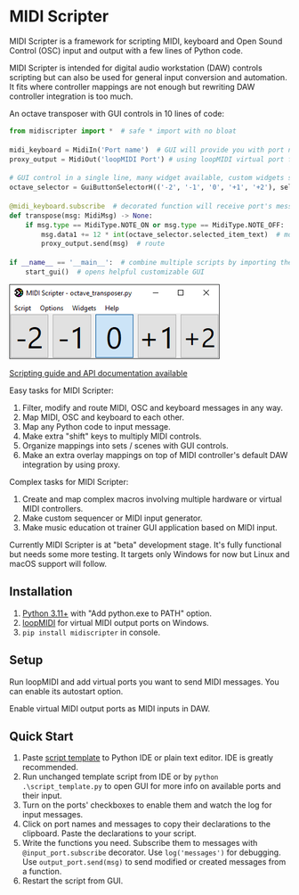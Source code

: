 # MIDI Scripter

MIDI Scripter is a framework for scripting MIDI, keyboard and Open Sound Control (OSC) input and output with a few lines of Python code.

MIDI Scripter is intended for digital audio workstation (DAW) controls scripting but can also be used for general input conversion and automation. It fits where controller mappings are not enough but rewriting DAW controller integration is too much. 

An octave transposer with GUI controls in 10 lines of code:

``` python
from midiscripter import *  # safe * import with no bloat

midi_keyboard = MidiIn('Port name')  # GUI will provide you with port names
proxy_output = MidiOut('loopMIDI Port') # using loopMIDI virtual port for output

# GUI control in a single line, many widget available, custom widgets supported
octave_selector = GuiButtonSelectorH(('-2', '-1', '0', '+1', '+2'), select='0')

@midi_keyboard.subscribe  # decorated function will receive port's messages
def transpose(msg: MidiMsg) -> None:
	if msg.type == MidiType.NOTE_ON or msg.type == MidiType.NOTE_OFF:  # filter
		msg.data1 += 12 * int(octave_selector.selected_item_text)  # modify
		proxy_output.send(msg)  # route

if __name__ == '__main__':  # combine multiple scripts by importing them
	start_gui()  # opens helpful customizable GUI
```

![Screenshot](https://github.com/Maboroshy/midi-scripter/blob/master/examples/octave_transposer/screenshot.png?raw=true)

[Scripting guide and API documentation available](https://maboroshy.github.io/midi-scripter)

Easy tasks for MIDI Scripter:  
1. Filter, modify and route MIDI, OSC and keyboard messages in any way.  
2. Map MIDI, OSC and keyboard to each other.  
3. Map any Python code to input message.  
4. Make extra "shift" keys to multiply MIDI controls.  
5. Organize mappings into sets / scenes with GUI controls.  
6. Make an extra overlay mappings on top of MIDI controller's default DAW integration by using proxy.  

Complex tasks for MIDI Scripter:
1. Create and map complex macros involving multiple hardware or virtual MIDI controllers.
2. Make custom sequencer or MIDI input generator.
3. Make music education ot trainer GUI application based on MIDI input.

Currently MIDI Scripter is at "beta" development stage. It's fully functional but needs some more testing. It targets only Windows for now but Linux and macOS support will follow.

## Installation
1. [Python 3.11+](https://www.python.org/downloads/) with "Add python.exe to PATH" option.
2. [loopMIDI](https://www.tobias-erichsen.de/software/loopmidi.html) for virtual MIDI output ports on Windows.
3. `pip install midiscripter` in console.

## Setup
Run loopMIDI and add virtual ports you want to send MIDI messages. You can enable its autostart option.

Enable virtual MIDI output ports as MIDI inputs in DAW. 

## Quick Start
1. Paste [script template](examples/script_template.py) to Python IDE or plain text editor. IDE is greatly recommended.
2. Run unchanged template script from IDE or by `python .\script_template.py` to open GUI for more info on available ports and their input.
3. Turn on the ports' checkboxes to enable them and watch the log for input messages.
4. Click on port names and messages to copy their declarations to the clipboard. Paste the declarations to your script.
5. Write the functions you need. Subscribe them to messages with `@input_port.subscribe` decorator. Use `log('messages')` for debugging. Use `output_port.send(msg)` to send modified or created messages from a function.
6. Restart the script from GUI.
